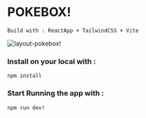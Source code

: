 # POKEBOX!
` Build with : ReactApp + TailwindCSS + Vite `

![layout-pokebox!](https://user-images.githubusercontent.com/74296102/183301950-59021417-3ccb-477b-8fac-47199ed55236.png)


### Install on your local with :
```
npm install
```

### Start Running the app with :
``` 
npm run dev!
```
